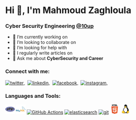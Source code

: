<h1>Hi 👋, I'm Mahmoud Zaghloula</h1>
<h3>Cyber Security Engineering <a href="https://10up.com/" target="blank">@10up</a></h3>

- 🔭 I’m currently working on 
- 👯 I’m looking to collaborate on 
- 🤝 I’m looking for help with 
- 📝 I regularly write articles on 
- 💬 Ask me about **CyberSecurity and Career**

<h3 align="left">Connect with me:</h3>
<p align="left">
	<a href="https://x.com/MZaghloula1?t=_-w76LzB3u375i5ykmCNGw&s=09" target="_blank">
  <img align="center" src="https://raw.githubusercontent.com/rahuldkjain/github-profile-readme-generator/master/src/images/icons/Social/twitter.svg" alt="twitter" height="30" />
</a>&nbsp;

<a href="https://www.linkedin.com/in/mahmoud-zaghloula-576b32246" target="_blank">
  <img align="center" src="https://raw.githubusercontent.com/rahuldkjain/github-profile-readme-generator/master/src/images/icons/Social/linked-in-alt.svg" alt="linkedin" height="30" />
</a>&nbsp;

<a href="https://www.facebook.com/share/18fKnV4zhC/?mibextid=qi2Omg" target="_blank">
  <img align="center" src="https://raw.githubusercontent.com/rahuldkjain/github-profile-readme-generator/master/src/images/icons/Social/facebook.svg" alt="facebook" height="30" />
</a>&nbsp;

<a href="https://www.instagram.com/__mahmoud_zaghloula_22?igsh=ZTQ4OHJncTg2Z2J3" target="_blank">
  <img align="center" src="https://raw.githubusercontent.com/rahuldkjain/github-profile-readme-generator/master/src/images/icons/Social/instagram.svg" alt="instagram" height="30" />
</a>&nbsp;

</p>

<h3 align="left">Languages and Tools:</h3>
<p align="left">
	<a href="https://www.php.net" target="_blank" rel="noreferrer"> <img src="https://raw.githubusercontent.com/devicons/devicon/master/icons/php/php-original.svg" alt="php" height="30" /></a>
	<a href="https://www.mysql.com/" target="_blank" rel="noreferrer"> <img src="https://raw.githubusercontent.com/devicons/devicon/master/icons/mysql/mysql-original-wordmark.svg" alt="mysql" height="30" /></a>
	<a href="https://github.com/features/actions" target="_blank" rel="noreferrer"> <img src="https://www.vectorlogo.zone/logos/github/github-tile.svg" alt="GitHub Actions" height="30" /></a>
	<a href="https://www.elastic.co" target="_blank" rel="noreferrer"> <img src="https://www.vectorlogo.zone/logos/elastic/elastic-icon.svg" alt="elasticsearch" height="30" /></a>
	<a href="https://git-scm.com/" target="_blank" rel="noreferrer"> <img src="https://www.vectorlogo.zone/logos/git-scm/git-scm-icon.svg" alt="git" height="30" /></a>
	<a href="https://www.w3.org/html/" target="_blank" rel="noreferrer"> <img src="https://raw.githubusercontent.com/devicons/devicon/master/icons/html5/html5-original-wordmark.svg" alt="html5" height="30" /></a>
	<a href="https://www.linux.org/" target="_blank" rel="noreferrer"> <img src="https://raw.githubusercontent.com/devicons/devicon/master/icons/linux/linux-original.svg" alt="linux" height="30" /></a>
</p>
